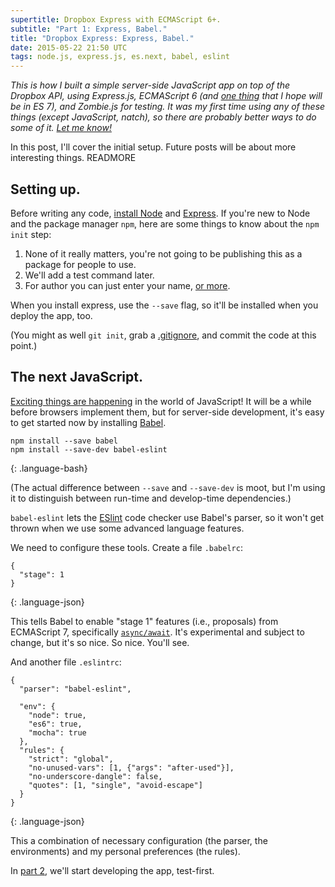 ```yaml
---
supertitle: Dropbox Express with ECMAScript 6+.
subtitle: "Part 1: Express, Babel."
title: "Dropbox Express: Express, Babel."
date: 2015-05-22 21:50 UTC
tags: node.js, express.js, es.next, babel, eslint
---
```


*This is how I built a simple server-side JavaScript app on top of the
Dropbox API, using Express.js, ECMAScript 6 (and [one thing][async-await]
that I hope will be in ES 7), and Zombie.js for testing. It was my first
time using any of these things (except JavaScript, natch), so there are
probably better ways to do some of it. [Let me know!][contact]*

In this post, I'll cover the initial setup. Future posts will be about
more interesting things.
READMORE

## Setting up.

Before writing any code, [install Node][node] and [Express][install-express].
If you're new to Node and the package manager `npm`, here are some things
to know about the `npm init` step:

1. None of it really matters, you're not going to be publishing this
   as a package for people to use.
2. We'll add a test command later.
3. For author you can just enter your name, [or more][npm-name-format].

When you install express, use the `--save` flag, so it'll be installed
when you deploy the app, too.

(You might as well `git init`, grab a [.gitignore](gitignore), and commit
the code at this point.)

## The next JavaScript.

[Exciting things are happening][es6] in the world of JavaScript! It will
be a while before browsers implement them, but for server-side development,
it's easy to get started now by installing [Babel](http://babeljs.io/).

~~~
npm install --save babel
npm install --save-dev babel-eslint
~~~
{: .language-bash}

(The actual difference between `--save` and `--save-dev` is moot, but I'm
using it to distinguish between run-time and develop-time dependencies.)
 
`babel-eslint` lets the [ESlint] code checker use Babel's parser, so it
won't get thrown when we use some advanced language features.

We need to configure these tools. Create a file `.babelrc`:

~~~
{
  "stage": 1
}
~~~
{: .language-json}

This tells Babel to enable "stage 1" features (i.e., proposals) from
ECMAScript 7, specifically [`async/await`][async-await]. It's experimental
and subject to change, but it's so nice. So nice. You'll see.

And another file `.eslintrc`:

~~~
{
  "parser": "babel-eslint",

  "env": {
    "node": true,
    "es6": true,
    "mocha": true
  },
  "rules": {
    "strict": "global",
    "no-unused-vars": [1, {"args": "after-used"}],
    "no-underscore-dangle": false,
    "quotes": [1, "single", "avoid-escape"]
  }
}
~~~
{: .language-json}

This a combination of necessary configuration (the parser, the environments)
and my personal preferences (the rules).

In [part 2], we'll start developing the app, test-first.

[contact]: #comments
[node]: http://nodejs.org/
[install-express]: http://expressjs.com/starter/installing.html
[npm-name-format]: https://docs.npmjs.com/files/package.json#people-fields-author-contributors
[gitignore]: https://github.com/github/gitignore/blob/master/Node.gitignore
[es6]: http://es6-features.org/
[eslint]: http://eslint.org/
[async-await]: https://github.com/lukehoban/ecmascript-asyncawait
[part 2]: /2015/05/23/dropbox-express-2-zombie-testing.html
